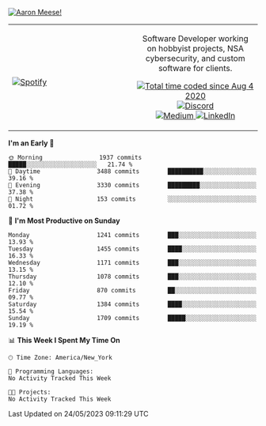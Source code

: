 [![Aaron Meese!](https://user-images.githubusercontent.com/17814535/88975338-a2aabf00-d27f-11ea-963f-8a19608716b4.png)](https://github.com/ajmeese7/readme-ascii "README ASCII")

<!-- Modified from project here: https://github.com/novatorem/novatorem -->
<table width="100%">
  <tr>
  <td width="50%">

&nbsp; <br> [![Spotify](https://ajmeese7.vercel.app/api/spotify)](https://open.spotify.com/user/ajmeese)

  </td>
  <td width="50%">
    <p align="center">
    Software Developer working on hobbyist projects, NSA cybersecurity, and custom software for clients.
    </p>
    <p align="center">
      <a href="https://wakatime.com/@f726891d-3b02-46cd-9b60-e8c59f9e2b14">
        <img src="https://wakatime.com/badge/user/f726891d-3b02-46cd-9b60-e8c59f9e2b14.svg" alt="Total time coded since Aug 4 2020" title="WakaTime" />
      </a>
      <a href="http://link.aaronmeese.com/discord">
        <img src="https://img.shields.io/badge/discord-ajmeese7%234835-369?style=flat-square&logo=discord&logoColor=white&color=purple" alt="Discord" title="Discord">
      </a>
      <br />
      <a href="https://link.aaronmeese.com/medium">
        <img src="https://img.shields.io/badge/medium-ajmeese7-1DB954?style=flat-square&logo=medium&logoColor=white" alt="Medium" title="Medium">
      </a>
      <a href="https://link.aaronmeese.com/linkedin">
        <img src="https://img.shields.io/badge/linkedIn-aaronmeese-1DB954?style=flat-square&logo=linkedin&logoColor=white&color=blue" alt="LinkedIn" title="LinkedIn">
      </a>
    </p>
  </td>

</table>

[//]: <> (The `&nbsp;` is to have Aphelion take up more space)

<!--START_SECTION:waka-->
**I'm an Early 🐤** 

```text
🌞 Morning                1937 commits        █████░░░░░░░░░░░░░░░░░░░░   21.74 % 
🌆 Daytime                3488 commits        ██████████░░░░░░░░░░░░░░░   39.16 % 
🌃 Evening                3330 commits        █████████░░░░░░░░░░░░░░░░   37.38 % 
🌙 Night                  153 commits         ░░░░░░░░░░░░░░░░░░░░░░░░░   01.72 % 
```
📅 **I'm Most Productive on Sunday** 

```text
Monday                   1241 commits        ███░░░░░░░░░░░░░░░░░░░░░░   13.93 % 
Tuesday                  1455 commits        ████░░░░░░░░░░░░░░░░░░░░░   16.33 % 
Wednesday                1171 commits        ███░░░░░░░░░░░░░░░░░░░░░░   13.15 % 
Thursday                 1078 commits        ███░░░░░░░░░░░░░░░░░░░░░░   12.10 % 
Friday                   870 commits         ██░░░░░░░░░░░░░░░░░░░░░░░   09.77 % 
Saturday                 1384 commits        ████░░░░░░░░░░░░░░░░░░░░░   15.54 % 
Sunday                   1709 commits        █████░░░░░░░░░░░░░░░░░░░░   19.19 % 
```


📊 **This Week I Spent My Time On** 

```text
🕑︎ Time Zone: America/New_York

💬 Programming Languages: 
No Activity Tracked This Week

🐱‍💻 Projects: 
No Activity Tracked This Week
```


 Last Updated on 24/05/2023 09:11:29 UTC
<!--END_SECTION:waka-->
